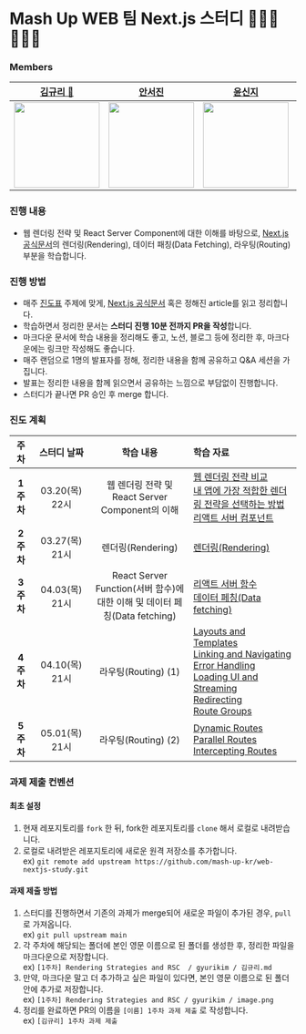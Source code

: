 # Mash Up WEB 팀 Next.js 스터디 🧑🏻‍💻👩🏻‍💻
### Members
| [김규리 👑](https://github.com/Grit03) |[안서진](https://github.com/xxj15) | [윤신지](https://github.com/sinji2102) | [조재석](https://github.com/Pridesd) |
|:---:|:---:|:---:|:---:|
| <img src="https://github.com/Grit03.png" width="150"> | <img src="https://github.com/xxj15.png" width="150"> | <img src="https://github.com/sinji2102.png" width="150"> | <img src="https://github.com/Pridesd.png" width="150"> |

### 진행 내용

- 웹 렌더링 전략 및 React Server Component에 대한 이해를 바탕으로, [Next.js 공식문서](https://nextjs.org/docs/app/building-your-application)의 렌더링(Rendering), 데이터 패칭(Data Fetching), 라우팅(Routing) 부분을 학습합니다.

### 진행 방법

- 매주 [진도표](#curriculum) 주제에 맞게, [Next.js 공식문서](https://nextjs.org/docs/app/building-your-application) 혹은 정해진 article를 읽고 정리합니다.
- 학습하면서 정리한 문서는 **스터디 진행 10분 전까지 PR을 작성**합니다.
- 마크다운 문서에 학습 내용을 정리해도 좋고, 노션, 블로그 등에 정리한 후, 마크다운에는 링크만 작성해도 좋습니다.
- 매주 랜덤으로 1명의 발표자를 정해, 정리한 내용을 함께 공유하고 Q&A 세션을 가집니다.
- 발표는 정리한 내용을 함께 읽으면서 공유하는 느낌으로 부담없이 진행합니다.
- 스터디가 끝나면 PR 승인 후 merge 합니다.

### 진도 계획 <a id="curriculum">
| 주차 | 스터디 날짜 | 학습 내용 | 학습 자료 |
|:---:|:---:|:---:|:---|
| **1주차** | 03.20(목) 22시 | 웹 렌더링 전략 및 <br /> React Server Component의 이해 | [웹 렌더링 전략 비교](https://nextjs.org/learn/seo/rendering-strategies) <br/> [내 앱에 가장 적합한 렌더링 전략을 선택하는 방법](https://vercel.com/blog/how-to-choose-the-best-rendering-strategy-for-your-app) <br /> [리액트 서버 컴포넌트](https://ko.react.dev/reference/rsc/server-components) |
| **2주차** | 03.27(목) 21시 | 렌더링(Rendering) | [렌더링(Rendering)](https://nextjs.org/docs/app/building-your-application/rendering) | 
| **3주차** | 04.03(목) 21시 | React Server Function(서버 함수)에 <br/> 대한 이해 및  데이터 페칭(Data fetching) | [리액트 서버 함수](https://ko.react.dev/reference/rsc/server-functions) <br /> [데이터 페칭(Data fetching)](https://nextjs.org/docs/app/building-your-application/data-fetching) | 
| **4주차** | 04.10(목) 21시 | 라우팅(Routing) (1) | [Layouts and Templates](https://nextjs.org/docs/app/building-your-application/routing/layouts-and-templates) <br /> [Linking and Navigating](https://nextjs.org/docs/app/building-your-application/routing/linking-and-navigating) <br /> [Error Handling](https://nextjs.org/docs/app/building-your-application/routing/error-handling) <br /> [Loading UI and Streaming](https://nextjs.org/docs/app/building-your-application/routing/loading-ui-and-streaming) <br /> [Redirecting](https://nextjs.org/docs/app/building-your-application/routing/redirecting) <br /> [Route Groups](https://nextjs.org/docs/app/building-your-application/routing/route-groups) | 
| **5주차** | 05.01(목) 21시 | 라우팅(Routing) (2) | [Dynamic Routes](https://nextjs.org/docs/app/building-your-application/routing/dynamic-routes) <br /> [Parallel Routes](https://nextjs.org/docs/app/building-your-application/routing/parallel-routes) <br /> [Intercepting Routes](https://nextjs.org/docs/app/building-your-application/routing/intercepting-routes) | 


### 과제 제출 컨벤션

#### 최초 설정

1. 현재 레포지토리를 `fork` 한 뒤, fork한 레포지토리를 `clone` 해서 로컬로 내려받습니다.
2. 로컬로 내려받은 레포지토리에 새로운 원격 저장소를 추가합니다.  
   ex) `git remote add upstream https://github.com/mash-up-kr/web-nextjs-study.git`

#### 과제 제출 방법

1. 스터디를 진행하면서 기존의 과제가 merge되어 새로운 파일이 추가된 경우, `pull` 로 가져옵니다.  
   ex) `git pull upstream main`
2. 각 주차에 해당되는 폴더에 본인 영문 이름으로 된 폴더를 생성한 후, 정리한 파일을 마크다운으로 저장합니다.  
   ex) `[1주차] Rendering Strategies and RSC  / gyurikim / 김규리.md`
3. 만약, 마크다운 말고 더 추가하고 싶은 파일이 있다면, 본인 영문 이름으로 된 폴더 안에 추가로 저장합니다.  
   ex) `[1주차] Rendering Strategies and RSC / gyurikim / image.png`
4. 정리를 완료하면 PR의 이름을 `[이름] 1주차 과제 제출` 로 작성합니다.  
   ex) `[김규리] 1주차 과제 제출`
